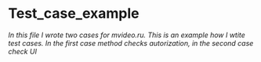 # Test_case_example

*In this file I wrote two cases for mvideo.ru. 
This is an example how I wtite test cases.
In the first case method checks autorization, in the second case check UI*